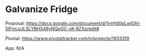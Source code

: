 # Galvanize Fridge

Proposal: https://docs.google.com/document/d/1rmYd0pLwIGhl-5lFmLpJLSLYBHS48yNQpGC-xK-8ZXs/edit#

Pivotal: https://www.pivotaltracker.com/n/projects/1933319

App: N/A
